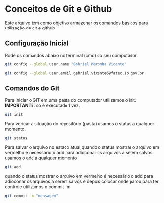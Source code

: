 # Conceitos de Git e Github
Este arquivo tem como objetivo armazenar os comandos básicos para utilização de git e github

## Configuração Inicial
Rode os comandos abaixo no terminal (cmd) do seu computador.
```bash
git config --global user.name "Gabriel Meronha Vicente"

git config --global user.email gabriel.vicente6@fatec.sp.gov.br
```

## Comandos do Git
Para iniciar o GIT em uma pasta do computador utilizamos o init.
**IMPORTANTE**: só é executado 1 vez.
```bash
git init
```

Para vericar a situação do repositório (pasta)
usamos o status a qualquer momento.
```bash
git status
```

Para salvar o arquivo no estado atual,quando o status mostrar o arquivo em vermelho 
é necessário o add para adioconar os arquivos a serem salvos
usamos o add a qualquer momento
```bash
git add
```

quando o status mostrar o arquivo em vermelho 
é necessário o add para adioconar os arquivos a serem salvos e depois colocar onde parou para ter controle
utilizamos o commit -m
```bash
git commit -m "mensagem"
```



